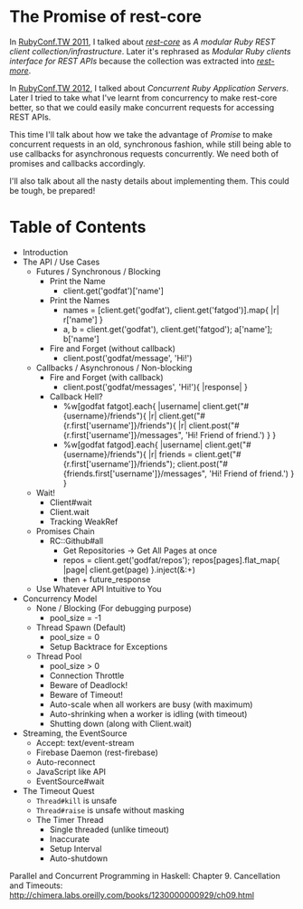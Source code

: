 
# The Promise of rest-core

In [RubyConf.TW 2011][], I talked about *[rest-core][]* as
_A modular Ruby REST client collection/infrastructure_.
Later it's rephrased as _Modular Ruby clients interface for REST APIs_
because the collection was extracted into *[rest-more][]*.

In [RubyConf.TW 2012][], I talked about _Concurrent Ruby Application Servers_.
Later I tried to take what I've learnt from concurrency to make rest-core
better, so that we could easily make concurrent requests for accessing
REST APIs.

This time I'll talk about how we take the advantage of *Promise* to make
concurrent requests in an old, synchronous fashion, while still being able to
use callbacks for asynchronous requests concurrently. We need both of promises
and callbacks accordingly.

I'll also talk about all the nasty details about implementing them.
This could be tough, be prepared!

[rest-core]: https://github.com/godfat/rest-core
[rest-more]: https://github.com/godfat/rest-more
[RubyConf.TW 2011]: http://rubyconf.tw/2011/#6
[RubyConf.TW 2012]: http://rubyconf.tw/2012/

# Table of Contents

- Introduction
- The API / Use Cases
  * Futures / Synchronous / Blocking
    - Print the Name
      * client.get('godfat')['name']
    - Print the Names
      * names = [client.get('godfat'), client.get('fatgod')].map{ |r| r['name'] }
      * a, b = client.get('godfat'), client.get('fatgod'); a['name']; b['name']
    - Fire and Forget (without callback)
      * client.post('godfat/message', 'Hi!')
  * Callbacks / Asynchronous / Non-blocking
    - Fire and Forget (with callback)
      * client.post('godfat/messages', 'Hi!'){ |response| }
    - Callback Hell?
      * %w[godfat fatgot].each{ |username| client.get("#{username}/friends"){ |r| client.get("#{r.first['username']}/friends"){ |r| client.post("#{r.first['username']}/messages", 'Hi! Friend of friend.') } }
      * %w[godfat fatgod].each{ |username| client.get("#{username}/friends"){ |r| friends = client.get("#{r.first['username']}/friends"); client.post("#{friends.first['username']}/messages", 'Hi! Friend of friend.') } }
  * Wait!
    - Client#wait
    - Client.wait
    - Tracking WeakRef
  * Promises Chain
    - RC::Github#all
      * Get Repositories -> Get All Pages at once
      * repos = client.get('godfat/repos'); repos[pages].flat_map{ |page| client.get(page) }.inject(&:+)
      * then + future_response
  * Use Whatever API Intuitive to You
- Concurrency Model
  * None / Blocking (For debugging purpose)
    - pool_size = -1
  * Thread Spawn (Default)
    - pool_size = 0
    - Setup Backtrace for Exceptions
  * Thread Pool
    - pool_size > 0
    - Connection Throttle
    - Beware of Deadlock!
    - Beware of Timeout!
    - Auto-scale when all workers are busy (with maximum)
    - Auto-shrinking when a worker is idling (with timeout)
    - Shutting down (along with Client.wait)
- Streaming, the EventSource
  * Accept: text/event-stream
  * Firebase Daemon (rest-firebase)
  * Auto-reconnect
  * JavaScript like API
  * EventSource#wait
- The Timeout Quest
  * `Thread#kill` is unsafe
  * `Thread#raise` is unsafe without masking
  * The Timer Thread
    - Single threaded (unlike timeout)
    - Inaccurate
    - Setup Interval
    - Auto-shutdown

Parallel and Concurrent Programming in Haskell:
Chapter 9. Cancellation and Timeouts:
<http://chimera.labs.oreilly.com/books/1230000000929/ch09.html>

